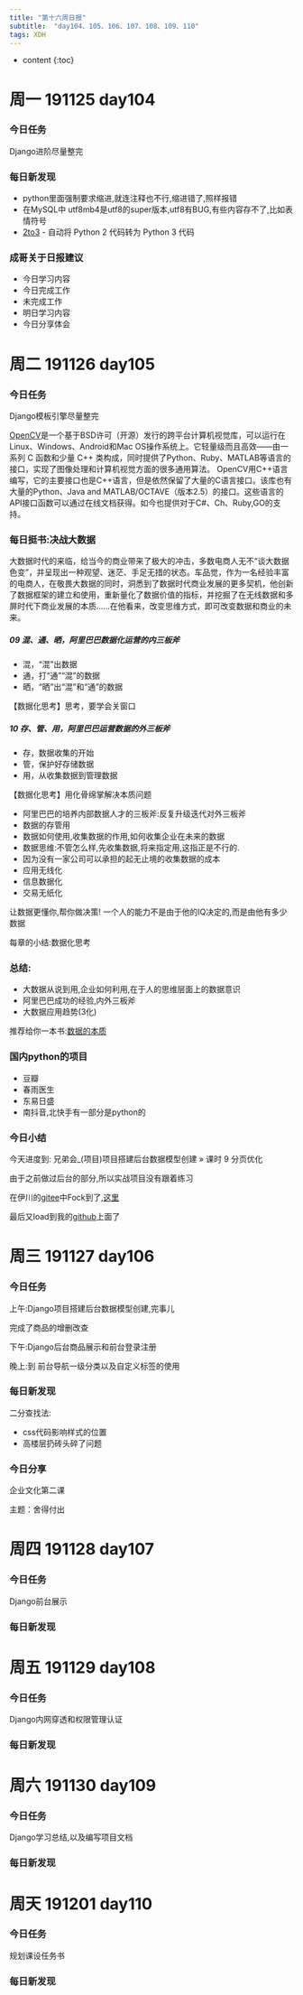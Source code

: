 ```yaml
---  
title: "第十六周日报"   
subtitle:  "day104、105、106、107、108、109、110"   
tags: XDH    
---  
```





* content
{:toc}




# 周一 191125 day104 
### 今日任务
Django进阶尽量整完

### 每日新发现
- python里面强制要求缩进,就连注释也不行,缩进错了,照样报错
- 在MySQL中 utf8mb4是utf8的super版本,utf8有BUG,有些内容存不了,比如表情符号
- [2to3](https://docs.python.org/zh-cn/3.7/library/2to3.html) - 自动将 Python 2 代码转为 Python 3 代码

### 成哥关于日报建议
- 今日学习内容
- 今日完成工作
- 未完成工作
- 明日学习内容
- 今日分享体会
# 周二 191126 day105
### 今日任务
Django模板引擎尽量整完


[OpenCV](https://opencv.org/)是一个基于BSD许可（开源）发行的跨平台计算机视觉库，可以运行在Linux、Windows、Android和Mac OS操作系统上。它轻量级而且高效——由一系列 C 函数和少量 C++ 类构成，同时提供了Python、Ruby、MATLAB等语言的接口，实现了图像处理和计算机视觉方面的很多通用算法。
OpenCV用C++语言编写，它的主要接口也是C++语言，但是依然保留了大量的C语言接口。该库也有大量的Python、Java and MATLAB/OCTAVE（版本2.5）的接口。这些语言的API接口函数可以通过在线文档获得。如今也提供对于C#、Ch、Ruby,GO的支持。

### 每日挺书:决战大数据

大数据时代的来临，给当今的商业带来了极大的冲击，多数电商人无不“谈大数据色变”，并呈现出一种观望、迷茫、手足无措的状态。车品觉，作为一名经验丰富的电商人，在敬畏大数据的同时，洞悉到了数据时代商业发展的更多契机，他创新了数据框架的建立和使用，重新量化了数据价值的指标，并挖掘了在无线数据和多屏时代下商业发展的本质……在他看来，改变思维方式，即可改变数据和商业的未来。

##### 09 混、通、晒，阿里巴巴数据化运营的内三板斧
- 混，“混”出数据
- 通，打“通”“混”的数据
- 晒，“晒”出“混”和“通”的数据

【数据化思考】思考，要学会关窗口
##### 10 存、管、用，阿里巴巴运营数据的外三板斧
- 存，数据收集的开始
- 管，保护好存储数据
- 用，从收集数据到管理数据

【数据化思考】用化骨绵掌解决本质问题

- 阿里巴巴的培养内部数据人才的三板斧:反复升级迭代对外三板斧
- 数据的存管用
- 数据如何使用,收集数据的作用,如何收集企业在未来的数据
- 数据思维:不管怎么样,先收集数据,将来指定用,这指正是不行的.
- 因为没有一家公司可以承担的起无止境的收集数据的成本
- 应用无线化
- 信息数据化
- 交易无纸化

让数据更懂你,帮你做决策!
一个人的能力不是由于他的IQ决定的,而是由他有多少数据

每章的小结:数据化思考

### 总结:
- 大数据从说到用,企业如何利用,在于人的思维层面上的数据意识
- 阿里巴巴成功的经验,内外三板斧
- 大数据应用趋势(3化)


推荐给你一本书:[数据的本质](https://baike.baidu.com/item/%E6%95%B0%E6%8D%AE%E7%9A%84%E6%9C%AC%E8%B4%A8/22164345)

### 国内python的项目
- 豆瓣
- 春雨医生
- 东易日盛
- 南抖音,北快手有一部分是python的
### 今日小结
今天进度到:
兄弟会_(项目)项目搭建后台数据模型创建 » 课时 9 分页优化

由于之前做过后台的部分,所以实战项目没有跟着练习

在伊川的[gitee](https://gitee.com/xdl_yichuan/py16-project)中Fock到了,[这里](https://gitee.com/victorfengming/py16-project)

最后又load到我的[github](https://github.com/victorfengming/py16-project)上面了

# 周三 191127 day106
### 今日任务
上午:Django项目搭建后台数据模型创建,完事儿

完成了商品的增删改查

下午:Django后台商品展示和前台登录注册

晚上:到 前台导航一级分类以及自定义标签的使用
### 每日新发现
二分查找法:
- css代码影响样式的位置
- 高楼层扔砖头碎了问题

### 今日分享
企业文化第二课

主题：舍得付出

# 周四 191128 day107
### 今日任务
Django前台展示

### 每日新发现

# 周五 191129 day108
### 今日任务
Django内网穿透和权限管理认证

### 每日新发现

# 周六 191130 day109
### 今日任务
Django学习总结,以及编写项目文档

### 每日新发现

# 周天 191201 day110
### 今日任务
规划课设任务书


### 每日新发现


